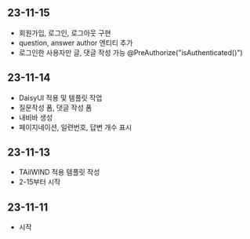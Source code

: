 ## 23-11-15
- 회원가입, 로그인, 로그아웃 구현
- question, answer author 엔티티 추가
- 로그인한 사용자만 글, 댓글 작성 가능 @PreAuthorize("isAuthenticated()")

## 23-11-14
- DaisyUI 적용 및 템플릿 작업
- 질문작성 폼, 댓글 작성 폼
- 내비바 생성
- 페이지네이션, 일련번호, 답변 개수 표시

## 23-11-13
- TAilWIND 적용 템플릿 작성
- 2-15부터 시작

## 23-11-11
- 시작